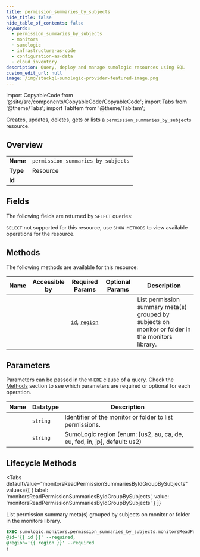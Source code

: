 ```yaml
--- 
title: permission_summaries_by_subjects
hide_title: false
hide_table_of_contents: false
keywords:
  - permission_summaries_by_subjects
  - monitors
  - sumologic
  - infrastructure-as-code
  - configuration-as-data
  - cloud inventory
description: Query, deploy and manage sumologic resources using SQL
custom_edit_url: null
image: /img/stackql-sumologic-provider-featured-image.png
---
```


import CopyableCode from '@site/src/components/CopyableCode/CopyableCode';
import Tabs from '@theme/Tabs';
import TabItem from '@theme/TabItem';

Creates, updates, deletes, gets or lists a <code>permission_summaries_by_subjects</code> resource.

## Overview
<table><tbody>
<tr><td><b>Name</b></td><td><code>permission_summaries_by_subjects</code></td></tr>
<tr><td><b>Type</b></td><td>Resource</td></tr>
<tr><td><b>Id</b></td><td><CopyableCode code="sumologic.monitors.permission_summaries_by_subjects" /></td></tr>
</tbody></table>

## Fields

The following fields are returned by `SELECT` queries:

`SELECT` not supported for this resource, use `SHOW METHODS` to view available operations for the resource.


## Methods

The following methods are available for this resource:

<table>
<thead>
    <tr>
    <th>Name</th>
    <th>Accessible by</th>
    <th>Required Params</th>
    <th>Optional Params</th>
    <th>Description</th>
    </tr>
</thead>
<tbody>
<tr>
    <td><a href="#monitorsReadPermissionSummariesByIdGroupBySubjects"><CopyableCode code="monitorsReadPermissionSummariesByIdGroupBySubjects" /></a></td>
    <td><CopyableCode code="exec" /></td>
    <td><a href="#parameter-id"><code>id</code></a>, <a href="#parameter-region"><code>region</code></a></td>
    <td></td>
    <td>List permission summary meta(s) grouped by subjects on monitor or folder in the monitors library.</td>
</tr>
</tbody>
</table>

## Parameters

Parameters can be passed in the `WHERE` clause of a query. Check the [Methods](#methods) section to see which parameters are required or optional for each operation.

<table>
<thead>
    <tr>
    <th>Name</th>
    <th>Datatype</th>
    <th>Description</th>
    </tr>
</thead>
<tbody>
<tr id="parameter-id">
    <td><CopyableCode code="id" /></td>
    <td><code>string</code></td>
    <td>Identifier of the monitor or folder to list permissions.</td>
</tr>
<tr id="parameter-region">
    <td><CopyableCode code="region" /></td>
    <td><code>string</code></td>
    <td>SumoLogic region (enum: [us2, au, ca, de, eu, fed, in, jp], default: us2)</td>
</tr>
</tbody>
</table>

## Lifecycle Methods

<Tabs
    defaultValue="monitorsReadPermissionSummariesByIdGroupBySubjects"
    values={[
        { label: 'monitorsReadPermissionSummariesByIdGroupBySubjects', value: 'monitorsReadPermissionSummariesByIdGroupBySubjects' }
    ]}
>
<TabItem value="monitorsReadPermissionSummariesByIdGroupBySubjects">

List permission summary meta(s) grouped by subjects on monitor or folder in the monitors library.

```sql
EXEC sumologic.monitors.permission_summaries_by_subjects.monitorsReadPermissionSummariesByIdGroupBySubjects 
@id='{{ id }}' --required, 
@region='{{ region }}' --required
;
```
</TabItem>
</Tabs>
